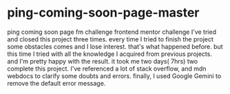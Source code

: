 # ping-coming-soon-page-master
ping coming soon page fm challenge
frontend mentor challenge 
I've tried and closed this project three times.
every time I tried to finish the project some obstacles comes and 
I lose interest.
that's what happened before.
but this time I tried with all the knowledge I acquired from previous projects.
and I'm pretty happy with the result.
it took me two days( 7hrs) two complete this project.
I've referenced a lot of stack overflow, and mdn webdocs to clarify some doubts and errors.
finally, I used Google Gemini to remove the default error message.






